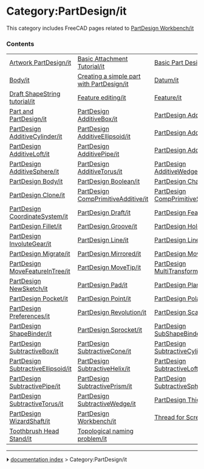 # Category:PartDesign/it
This category includes FreeCAD pages related to [PartDesign Workbench/it](PartDesign_Workbench/it.md)

### Contents

|     |     |     |
| --- | --- | --- |
| [Artwork PartDesign/it](Artwork_PartDesign/it.md) | [Basic Attachment Tutorial/it](Basic_Attachment_Tutorial/it.md) | [Basic Part Design Tutorial/it](Basic_Part_Design_Tutorial/it.md) |
| [Body/it](Body/it.md) | [Creating a simple part with PartDesign/it](Creating_a_simple_part_with_PartDesign/it.md) | [Datum/it](Datum/it.md) |
| [Draft ShapeString tutorial/it](Draft_ShapeString_tutorial/it.md) | [Feature editing/it](Feature_editing/it.md) | [Feature/it](Feature/it.md) |
| [Part and PartDesign/it](Part_and_PartDesign/it.md) | [PartDesign AdditiveBox/it](PartDesign_AdditiveBox/it.md) | [PartDesign AdditiveCone/it](PartDesign_AdditiveCone/it.md) |
| [PartDesign AdditiveCylinder/it](PartDesign_AdditiveCylinder/it.md) | [PartDesign AdditiveEllipsoid/it](PartDesign_AdditiveEllipsoid/it.md) | [PartDesign AdditiveHelix/it](PartDesign_AdditiveHelix/it.md) |
| [PartDesign AdditiveLoft/it](PartDesign_AdditiveLoft/it.md) | [PartDesign AdditivePipe/it](PartDesign_AdditivePipe/it.md) | [PartDesign AdditivePrism/it](PartDesign_AdditivePrism/it.md) |
| [PartDesign AdditiveSphere/it](PartDesign_AdditiveSphere/it.md) | [PartDesign AdditiveTorus/it](PartDesign_AdditiveTorus/it.md) | [PartDesign AdditiveWedge/it](PartDesign_AdditiveWedge/it.md) |
| [PartDesign Body/it](PartDesign_Body/it.md) | [PartDesign Boolean/it](PartDesign_Boolean/it.md) | [PartDesign Chamfer/it](PartDesign_Chamfer/it.md) |
| [PartDesign Clone/it](PartDesign_Clone/it.md) | [PartDesign CompPrimitiveAdditive/it](PartDesign_CompPrimitiveAdditive/it.md) | [PartDesign CompPrimitiveSubtractive/it](PartDesign_CompPrimitiveSubtractive/it.md) |
| [PartDesign CoordinateSystem/it](PartDesign_CoordinateSystem/it.md) | [PartDesign Draft/it](PartDesign_Draft/it.md) | [PartDesign Feature/it](PartDesign_Feature/it.md) |
| [PartDesign Fillet/it](PartDesign_Fillet/it.md) | [PartDesign Groove/it](PartDesign_Groove/it.md) | [PartDesign Hole/it](PartDesign_Hole/it.md) |
| [PartDesign InvoluteGear/it](PartDesign_InvoluteGear/it.md) | [PartDesign Line/it](PartDesign_Line/it.md) | [PartDesign LinearPattern/it](PartDesign_LinearPattern/it.md) |
| [PartDesign Migrate/it](PartDesign_Migrate/it.md) | [PartDesign Mirrored/it](PartDesign_Mirrored/it.md) | [PartDesign MoveFeature/it](PartDesign_MoveFeature/it.md) |
| [PartDesign MoveFeatureInTree/it](PartDesign_MoveFeatureInTree/it.md) | [PartDesign MoveTip/it](PartDesign_MoveTip/it.md) | [PartDesign MultiTransform/it](PartDesign_MultiTransform/it.md) |
| [PartDesign NewSketch/it](PartDesign_NewSketch/it.md) | [PartDesign Pad/it](PartDesign_Pad/it.md) | [PartDesign Plane/it](PartDesign_Plane/it.md) |
| [PartDesign Pocket/it](PartDesign_Pocket/it.md) | [PartDesign Point/it](PartDesign_Point/it.md) | [PartDesign PolarPattern/it](PartDesign_PolarPattern/it.md) |
| [PartDesign Preferences/it](PartDesign_Preferences/it.md) | [PartDesign Revolution/it](PartDesign_Revolution/it.md) | [PartDesign Scaled/it](PartDesign_Scaled/it.md) |
| [PartDesign ShapeBinder/it](PartDesign_ShapeBinder/it.md) | [PartDesign Sprocket/it](PartDesign_Sprocket/it.md) | [PartDesign SubShapeBinder/it](PartDesign_SubShapeBinder/it.md) |
| [PartDesign SubtractiveBox/it](PartDesign_SubtractiveBox/it.md) | [PartDesign SubtractiveCone/it](PartDesign_SubtractiveCone/it.md) | [PartDesign SubtractiveCylinder/it](PartDesign_SubtractiveCylinder/it.md) |
| [PartDesign SubtractiveEllipsoid/it](PartDesign_SubtractiveEllipsoid/it.md) | [PartDesign SubtractiveHelix/it](PartDesign_SubtractiveHelix/it.md) | [PartDesign SubtractiveLoft/it](PartDesign_SubtractiveLoft/it.md) |
| [PartDesign SubtractivePipe/it](PartDesign_SubtractivePipe/it.md) | [PartDesign SubtractivePrism/it](PartDesign_SubtractivePrism/it.md) | [PartDesign SubtractiveSphere/it](PartDesign_SubtractiveSphere/it.md) |
| [PartDesign SubtractiveTorus/it](PartDesign_SubtractiveTorus/it.md) | [PartDesign SubtractiveWedge/it](PartDesign_SubtractiveWedge/it.md) | [PartDesign Thickness/it](PartDesign_Thickness/it.md) |
| [PartDesign WizardShaft/it](PartDesign_WizardShaft/it.md) | [PartDesign Workbench/it](PartDesign_Workbench/it.md) | [Thread for Screw Tutorial/it](Thread_for_Screw_Tutorial/it.md) |
| [Toothbrush Head Stand/it](Toothbrush_Head_Stand/it.md) | [Topological naming problem/it](Topological_naming_problem/it.md) |



---
⏵ [documentation index](../README.md) > Category:PartDesign/it
